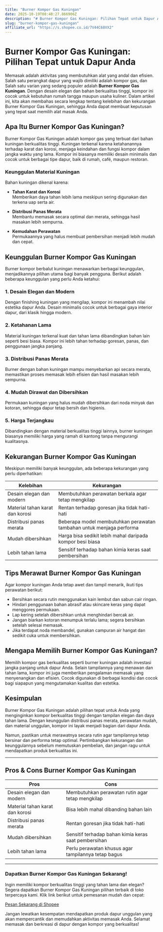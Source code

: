 ```yaml
---
title: "Burner Kompor Gas Kuningan"
date: 2025-10-19T08:48:27.866906Z
description: "# Burner Kompor Gas Kuningan: Pilihan Tepat untuk Dapur Anda..."
slug: "burner-kompor-gas-kuningan"
affiliate_url: "https://s.shopee.co.id/7V44C68VX2"
---
```

# Burner Kompor Gas Kuningan: Pilihan Tepat untuk Dapur Anda

Memasak adalah aktivitas yang membutuhkan alat yang andal dan efisien. Salah satu perangkat dapur yang wajib dimiliki adalah kompor gas, dan Salah satu varian yang sedang populer adalah **Burner Kompor Gas Kuningan**. Dengan desain elegan dan bahan berkualitas tinggi, kompor ini cocok untuk kebutuhan rumah tangga maupun usaha kuliner. Dalam artikel ini, kita akan membahas secara lengkap tentang kelebihan dan kekurangan Burner Kompor Gas Kuningan, sehingga Anda dapat membuat keputusan yang tepat saat memilih alat masak Anda.

## Apa Itu Burner Kompor Gas Kuningan?

Burner Kompor Gas Kuningan adalah kompor gas yang terbuat dari bahan kuningan berkualitas tinggi. Kuningan terkenal karena ketahanannya terhadap karat dan korosi, menjaga keindahan dan fungsi kompor dalam jangka waktu yang lama. Kompor ini biasanya memiliki desain minimalis dan cocok untuk berbagai tipe dapur, baik di rumah, café, maupun restoran.

### Keunggulan Material Kuningan

Bahan kuningan dikenal karena:

- **Tahan Karat dan Korosi**  
  Memberikan daya tahan lebih lama meskipun sering digunakan dan terkena uap serta air.

- **Distribusi Panas Merata**  
  Membantu memasak secara optimal dan merata, sehingga hasil masakan lebih sempurna.

- **Kemudahan Perawatan**  
  Permukaannya yang halus membuat pembersihan menjadi lebih mudah dan cepat.

## Keunggulan Burner Kompor Gas Kuningan

Burner kompor berbalut kuningan menawarkan berbagai keunggulan, menjadikannya pilihan utama bagi banyak pengguna. Berikut adalah beberapa keunggulan yang perlu Anda ketahui:

### 1. Desain Elegan dan Modern

Dengan finishing kuningan yang mengilap, kompor ini menambah nilai estetika dapur Anda. Desain minimalis cocok untuk berbagai gaya interior dapur, dari klasik hingga modern.

### 2. Ketahanan Lama

Material kuningan terkenal kuat dan tahan lama dibandingkan bahan lain seperti besi biasa. Kompor ini lebih tahan terhadap goresan, panas, dan penggunaan jangka panjang.

### 3. Distribusi Panas Merata

Burner dengan bahan kuningan mampu menyebarkan api secara merata, memastikan proses memasak lebih efisien dan hasil masakan lebih sempurna.

### 4. Mudah Dirawat dan Dibersihkan

Permukaan kuningan yang halus mudah dibersihkan dari noda minyak dan kotoran, sehingga dapur tetap bersih dan higienis.

### 5. Harga Terjangkau

Dibandingkan dengan material berkualitas tinggi lainnya, burner kuningan biasanya memiliki harga yang ramah di kantong tanpa mengurangi kualitasnya.

## Kekurangan Burner Kompor Gas Kuningan

Meskipun memiliki banyak keunggulan, ada beberapa kekurangan yang perlu diperhatikan:

| Kelebihan                         | Kekurangan                                |
|----------------------------------|------------------------------------------|
| Desain elegan dan modern        | Membutuhkan perawatan berkala agar tetap mengkilap |
| Material tahan karat dan korosi | Rentan terhadap goresan jika tidak hati-hati |
| Distribusi panas merata        | Beberapa model membutuhkan perawatan tambahan untuk menjaga performa |
| Mudah dibersihkan              | Harga bisa sedikit lebih mahal daripada kompor besi biasa |
| Lebih tahan lama               | Sensitif terhadap bahan kimia keras saat pembersihan |

## Tips Merawat Burner Kompor Gas Kuningan

Agar kompor kuningan Anda tetap awet dan tampil menarik, ikuti tips perawatan berikut:

- Bersihkan secara rutin menggunakan kain lembut dan sabun cair ringan.
- Hindari penggunaan bahan abrasif atau skincare keras yang dapat menggores permukaan.
- Lap kering setelah dibersihkan untuk menghindari bercak air.
- Jangan biarkan kotoran menumpuk terlalu lama; segera bersihkan setelah selesai memasak.
- Jika terdapat noda membandel, gunakan campuran air hangat dan sedikit cuka untuk membersihkan.

## Mengapa Memilih Burner Kompor Gas Kuningan?

Memilih kompor gas berkualitas seperti burner kuningan adalah investasi jangka panjang untuk dapur Anda. Selain tampilannya yang menawan dan tahan lama, kompor ini juga memberikan pengalaman memasak yang menyenangkan dan efisien. Cocok digunakan di berbagai kondisi dan cocok bagi siapapun yang mengutamakan kualitas dan estetika.

## Kesimpulan

Burner Kompor Gas Kuningan adalah pilihan tepat untuk Anda yang menginginkan kompor berkualitas tinggi dengan tampilan elegan dan daya tahan lama. Dengan keunggulan distribusi panas merata, perawatan mudah, dan material unggulan, kompor ini layak menjadi bagian dari dapur Anda.

Namun, pastikan untuk merawatnya secara rutin agar tampilannya tetap bersinar dan performa tetap optimal. Pertimbangkan kekurangan dan keunggulannya sebelum memutuskan pembelian, dan jangan ragu untuk mendapatkan produk berkualitas ini.

---

## Pros & Cons Burner Kompor Gas Kuningan

| **Pros** | **Cons** |
|---|---|
| Desain elegan dan modern | Membutuhkan perawatan rutin agar tetap mengkilap |
| Material tahan karat dan korosi | Bisa lebih mahal dibanding bahan lain |
| Distribusi panas merata | Rentan goresan jika tidak hati-hati |
| Mudah dibersihkan | Sensitif terhadap bahan kimia keras saat pembersihan |
| Lebih tahan lama | Perlu perawatan khusus agar tampilannya tetap bagus |

---

### Dapatkan Burner Kompor Gas Kuningan Sekarang!

Ingin memiliki kompor berkualitas tinggi yang tahan lama dan elegan? Segera dapatkan Burner Kompor Gas Kuningan pilihan terbaik di toko terpercaya kami. Klik link berikut untuk pemesanan mudah dan cepat:

[Pesan Sekarang di Shopee](https://s.shopee.co.id/7V44C68VX2)

Jangan lewatkan kesempatan mendapatkan produk dapur unggulan yang akan mempercantik dan memudahkan aktivitas memasak Anda. Selamat memasak dan berkreasi di dapur dengan kompor yang berkualitas!